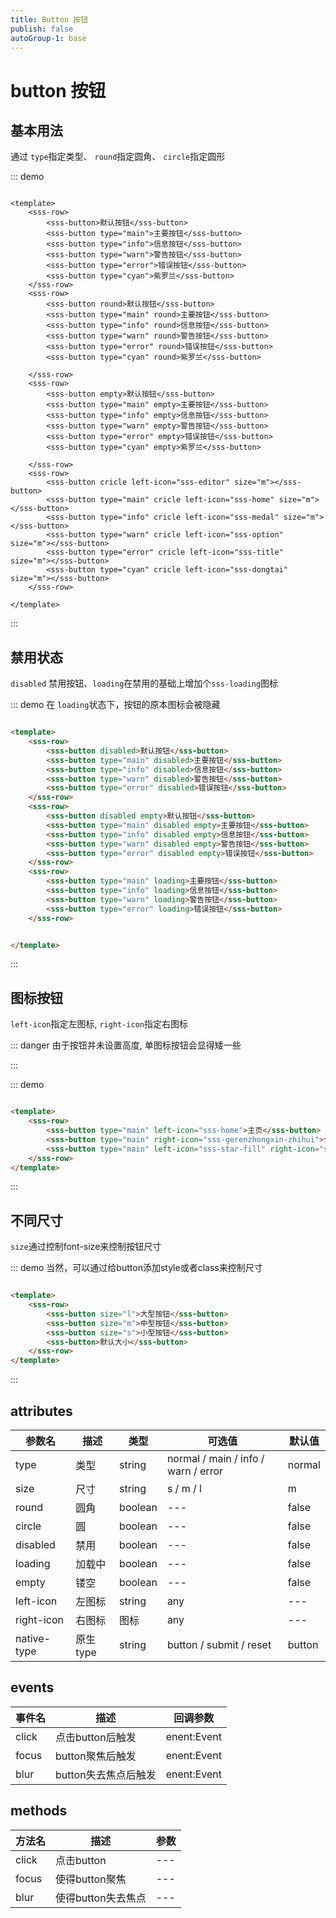 ```yaml
---
title: Button 按钮
publish: false
autoGroup-1: base
---
```


# button 按钮

## 基本用法

通过 `type`指定类型、 `round`指定圆角、 `circle`指定圆形

::: demo

~~~vue

<template>
    <sss-row>
        <sss-button>默认按钮</sss-button>
        <sss-button type="main">主要按钮</sss-button>
        <sss-button type="info">信息按钮</sss-button>
        <sss-button type="warn">警告按钮</sss-button>
        <sss-button type="error">错误按钮</sss-button>
        <sss-button type="cyan">紫罗兰</sss-button>
    </sss-row>
    <sss-row>
        <sss-button round>默认按钮</sss-button>
        <sss-button type="main" round>主要按钮</sss-button>
        <sss-button type="info" round>信息按钮</sss-button>
        <sss-button type="warn" round>警告按钮</sss-button>
        <sss-button type="error" round>错误按钮</sss-button>
        <sss-button type="cyan" round>紫罗兰</sss-button>

    </sss-row>
    <sss-row>
        <sss-button empty>默认按钮</sss-button>
        <sss-button type="main" empty>主要按钮</sss-button>
        <sss-button type="info" empty>信息按钮</sss-button>
        <sss-button type="warn" empty>警告按钮</sss-button>
        <sss-button type="error" empty>错误按钮</sss-button>
        <sss-button type="cyan" empty>紫罗兰</sss-button>

    </sss-row>
    <sss-row>
        <sss-button cricle left-icon="sss-editor" size="m"></sss-button>
        <sss-button type="main" cricle left-icon="sss-home" size="m"></sss-button>
        <sss-button type="info" cricle left-icon="sss-medal" size="m"></sss-button>
        <sss-button type="warn" cricle left-icon="sss-option" size="m"></sss-button>
        <sss-button type="error" cricle left-icon="sss-title" size="m"></sss-button>
        <sss-button type="cyan" cricle left-icon="sss-dongtai" size="m"></sss-button>
    </sss-row>

</template>
~~~

:::

## 禁用状态

`disabled` 禁用按钮、`loading`在禁用的基础上增加个`sss-loading`图标

::: demo 在 `loading`状态下，按钮的原本图标会被隐藏

~~~html

<template>
    <sss-row>
        <sss-button disabled>默认按钮</sss-button>
        <sss-button type="main" disabled>主要按钮</sss-button>
        <sss-button type="info" disabled>信息按钮</sss-button>
        <sss-button type="warn" disabled>警告按钮</sss-button>
        <sss-button type="error" disabled>错误按钮</sss-button>
    </sss-row>
    <sss-row>
        <sss-button disabled empty>默认按钮</sss-button>
        <sss-button type="main" disabled empty>主要按钮</sss-button>
        <sss-button type="info" disabled empty>信息按钮</sss-button>
        <sss-button type="warn" disabled empty>警告按钮</sss-button>
        <sss-button type="error" disabled empty>错误按钮</sss-button>
    </sss-row>
    <sss-row>
        <sss-button type="main" loading>主要按钮</sss-button>
        <sss-button type="info" loading>信息按钮</sss-button>
        <sss-button type="warn" loading>警告按钮</sss-button>
        <sss-button type="error" loading>错误按钮</sss-button>
    </sss-row>


</template>
~~~

:::

## 图标按钮

`left-icon`指定左图标, `right-icon`指定右图标

::: danger
由于按钮并未设置高度, 单图标按钮会显得矮一些

:::

::: demo

~~~html

<template>
    <sss-row>
        <sss-button type="main" left-icon="sss-home">主页</sss-button>
        <sss-button type="main" right-icon="sss-gerenzhongxin-zhihui">个人中心</sss-button>
        <sss-button type="main" left-icon="sss-star-fill" right-icon="sss-star2">收藏</sss-button>
    </sss-row>
</template>
~~~

:::

## 不同尺寸

`size`通过控制font-size来控制按钮尺寸

::: demo 当然，可以通过给button添加style或者class来控制尺寸

~~~html

<template>
    <sss-row>
        <sss-button size="l">大型按钮</sss-button>
        <sss-button size="m">中型按钮</sss-button>
        <sss-button size="s">小型按钮</sss-button>
        <sss-button>默认大小</sss-button>
    </sss-row>
</template>
~~~

:::

## attributes

| 参数名      | 描述     | 类型    | 可选值                              | 默认值 |
| ----------- | -------- | ------- | ----------------------------------- | ------ |
| type        | 类型     | string  | normal / main / info / warn / error | normal |
| size        | 尺寸     | string  | s / m / l                           | m      |
| round       | 圆角     | boolean | ---                                 | false  |
| circle      | 圆       | boolean | ---                                 | false  |
| disabled    | 禁用     | boolean | ---                                 | false  |
| loading     | 加载中   | boolean | ---                                 | false  |
| empty       | 镂空     | boolean | ---                                 | false  |
| left-icon   | 左图标   | string  | any                                 | ---    |
| right-icon  | 右图标   | 图标    | any                                 | ---    |
| native-type | 原生type | string  | button / submit / reset             | button |

## events

| 事件名 | 描述                 | 回调参数    |
| ------ | -------------------- | ----------- |
| click  | 点击button后触发     | enent:Event |
| focus  | button聚焦后触发     | enent:Event |
| blur   | button失去焦点后触发 | enent:Event |

## methods

| 方法名 | 描述               | 参数 |
| ------ | ------------------ | ---- |
| click  | 点击button         | ---  |
| focus  | 使得button聚焦     | ---  |
| blur   | 使得button失去焦点 | ---  |